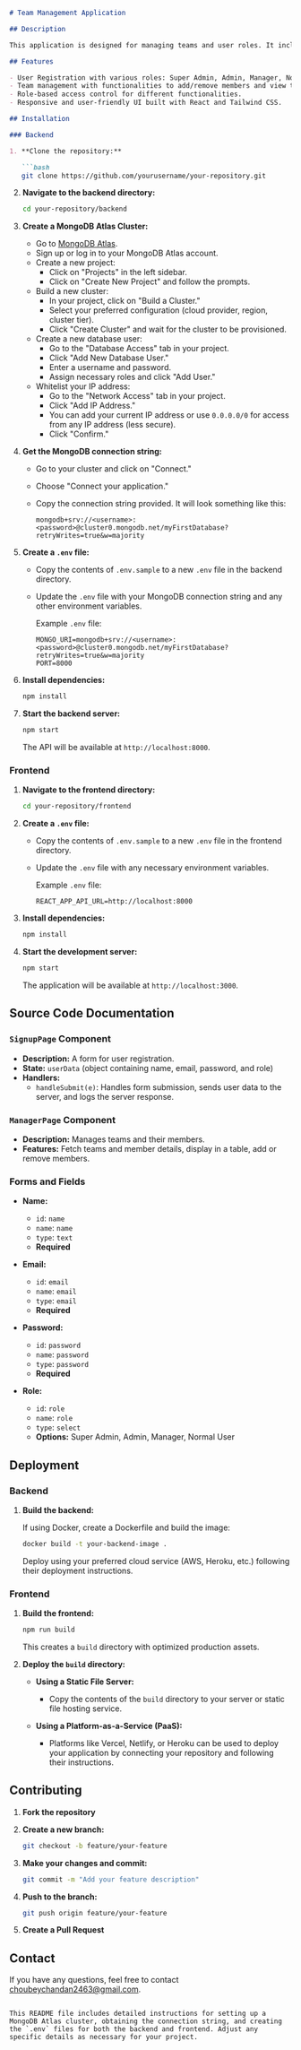 ```markdown
# Team Management Application

## Description

This application is designed for managing teams and user roles. It includes features for user registration, team management, and role-based functionalities. The application consists of a backend API and a frontend built with React.

## Features

- User Registration with various roles: Super Admin, Admin, Manager, Normal User.
- Team management with functionalities to add/remove members and view team details.
- Role-based access control for different functionalities.
- Responsive and user-friendly UI built with React and Tailwind CSS.

## Installation

### Backend

1. **Clone the repository:**

   ```bash
   git clone https://github.com/yourusername/your-repository.git
   ```

2. **Navigate to the backend directory:**

   ```bash
   cd your-repository/backend
   ```

3. **Create a MongoDB Atlas Cluster:**

   - Go to [MongoDB Atlas](https://www.mongodb.com/cloud/atlas).
   - Sign up or log in to your MongoDB Atlas account.
   - Create a new project:
     - Click on "Projects" in the left sidebar.
     - Click on "Create New Project" and follow the prompts.
   - Build a new cluster:
     - In your project, click on "Build a Cluster."
     - Select your preferred configuration (cloud provider, region, cluster tier).
     - Click "Create Cluster" and wait for the cluster to be provisioned.
   - Create a new database user:
     - Go to the "Database Access" tab in your project.
     - Click "Add New Database User."
     - Enter a username and password.
     - Assign necessary roles and click "Add User."
   - Whitelist your IP address:
     - Go to the "Network Access" tab in your project.
     - Click "Add IP Address."
     - You can add your current IP address or use `0.0.0.0/0` for access from any IP address (less secure).
     - Click "Confirm."

4. **Get the MongoDB connection string:**

   - Go to your cluster and click on "Connect."
   - Choose "Connect your application."
   - Copy the connection string provided. It will look something like this:

     ```
     mongodb+srv://<username>:<password>@cluster0.mongodb.net/myFirstDatabase?retryWrites=true&w=majority
     ```

5. **Create a `.env` file:**

   - Copy the contents of `.env.sample` to a new `.env` file in the backend directory.
   - Update the `.env` file with your MongoDB connection string and any other environment variables.

     Example `.env` file:

     ```env
     MONGO_URI=mongodb+srv://<username>:<password>@cluster0.mongodb.net/myFirstDatabase?retryWrites=true&w=majority
     PORT=8000
     ```

6. **Install dependencies:**

   ```bash
   npm install
   ```

7. **Start the backend server:**

   ```bash
   npm start
   ```

   The API will be available at `http://localhost:8000`.

### Frontend

1. **Navigate to the frontend directory:**

   ```bash
   cd your-repository/frontend
   ```

2. **Create a `.env` file:**

   - Copy the contents of `.env.sample` to a new `.env` file in the frontend directory.
   - Update the `.env` file with any necessary environment variables.

     Example `.env` file:

     ```env
     REACT_APP_API_URL=http://localhost:8000
     ```

3. **Install dependencies:**

   ```bash
   npm install
   ```

4. **Start the development server:**

   ```bash
   npm start
   ```

   The application will be available at `http://localhost:3000`.

## Source Code Documentation

### `SignupPage` Component

- **Description:** A form for user registration.
- **State:** `userData` (object containing name, email, password, and role)
- **Handlers:**
  - `handleSubmit(e)`: Handles form submission, sends user data to the server, and logs the server response.

### `ManagerPage` Component

- **Description:** Manages teams and their members.
- **Features:** Fetch teams and member details, display in a table, add or remove members.

### Forms and Fields

- **Name:**
  - `id`: `name`
  - `name`: `name`
  - `type`: `text`
  - **Required**

- **Email:**
  - `id`: `email`
  - `name`: `email`
  - `type`: `email`
  - **Required**

- **Password:**
  - `id`: `password`
  - `name`: `password`
  - `type`: `password`
  - **Required**

- **Role:**
  - `id`: `role`
  - `name`: `role`
  - `type`: `select`
  - **Options:** Super Admin, Admin, Manager, Normal User

## Deployment

### Backend

1. **Build the backend:**

   If using Docker, create a Dockerfile and build the image:

   ```bash
   docker build -t your-backend-image .
   ```

   Deploy using your preferred cloud service (AWS, Heroku, etc.) following their deployment instructions.

### Frontend

1. **Build the frontend:**

   ```bash
   npm run build
   ```

   This creates a `build` directory with optimized production assets.

2. **Deploy the `build` directory:**

   - **Using a Static File Server:**
     - Copy the contents of the `build` directory to your server or static file hosting service.

   - **Using a Platform-as-a-Service (PaaS):**
     - Platforms like Vercel, Netlify, or Heroku can be used to deploy your application by connecting your repository and following their instructions.

## Contributing

1. **Fork the repository**
2. **Create a new branch:**

   ```bash
   git checkout -b feature/your-feature
   ```

3. **Make your changes and commit:**

   ```bash
   git commit -m "Add your feature description"
   ```

4. **Push to the branch:**

   ```bash
   git push origin feature/your-feature
   ```

5. **Create a Pull Request**



## Contact

If you have any questions, feel free to contact [choubeychandan2463@gmail.com](mailto:choubeychandan2463@gmail.com).
```

This README file includes detailed instructions for setting up a MongoDB Atlas cluster, obtaining the connection string, and creating the `.env` files for both the backend and frontend. Adjust any specific details as necessary for your project.

